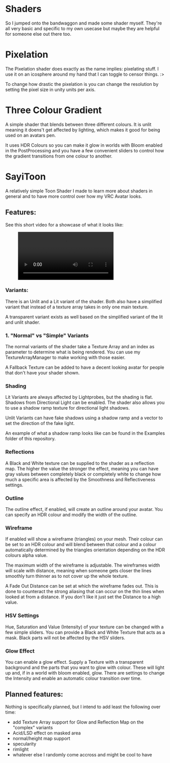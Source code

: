 # Shaders
So I jumped onto the bandwaggon and made some shader myself. They're all very basic and specific to my own usecase but maybe they are helpful for someone else out there too.

# Pixelation
The Pixelation shader does exactly as the name implies: pixelating stuff. I use it on an icosphere around my hand that I can toggle to censor things. :>

To change how drastic the pixelation is you can change the resolution by setting the pixel size in unity units per axis.

# Three Colour Gradient
A simple shader that blends between three different colours. It is unlit meaning it doens't get affected by lighting, which makes it good for being used on an avatars pen.

It uses HDR Colours so you can make it glow in worlds with Bloom enabled in the PostProcessing and you have a few convenient sliders to control how the gradient transitions from one colour to another.

# SayiToon
A relatively simple Toon Shader I made to learn more about shaders in general and to have more control over how my VRC Avatar looks.

## Features:
See this short video for a showcase of what it looks like:
<figure class="video_container">
    <video controls="true" allowfullscreen="true">
        <source src="../Examples/sayitoon-showcase.webm", type="video/webm">
    </video>
</figure>

### Variants:
There is an Unlit and a Lit variant of the shader. Both also have a simplified variant that instead of a texture array takes in only one main texture.

A transparent variant exists as well based on the simplified variant of the lit and unlit shader.

### 1. "Normal" vs "Simple" Variants
The normal variants of the shader take a Texture Array and an index as parameter to determine what is being rendered. You can use my TextureArrayManager to make working with those easier.

A Fallback Texture can be added to have a decent looking avatar for people that don't have your shader shown.

### Shading
Lit Variants are always affected by Lightprobes, but the shading is flat. Shadows from Directional Light can be enabled. The shader also allows you to use a shadow ramp texture for directional light shadows.

Unlit Variants can have fake shadows using a shadow ramp and a vector to set the direction of the fake light.

An example of what a shadow ramp looks like can be found in the Examples folder of this repository.

### Reflections
A Black and White texture can be supplied to the shader as a reflection map. The higher the value the stronger the effect, meaning you can have gray values between completely black or completely white to change how much a specific area is affected by the Smoothness and Reflectiveness settings.

### Outline
The outline effect, if enabled, will create an outline around your avatar. You can specify an HDR colour and modify the width of the outline.

### Wireframe
If enabled will show a wireframe (triangles) on your mesh. Their colour can be set to an HDR colour and will blend between that colour and a colour automatically determined by the triangles orientation depending on the HDR colours alpha value.

The maximum width of the wireframe is adjustable. The wireframes width will scale with distance, meaning when someone gets closer the lines smoothly turn thinner as to not cover up the whole texture.

A Fade Out Distance can be set at which the wireframe fades out. This is done to counteract the strong aliasing that can occur on the thin lines when looked at from a distance. If you don't like it just set the Distance to a high value.

### HSV Settings
Hue, Saturation and Value (Intensity) of your texture can be changed with a few simple sliders. You can provide a Black and White Texture that acts as a mask. Black parts will not be affected by the HSV sliders.

### Glow Effect
You can enable a glow effect. Supply a Texture with a transparent background and the parts that you want to glow with colour. These will light up and, if in a world with bloom enabled, glow. There are settings to change the Intensity and enable an automatic colour transition over time.

## Planned features:
Nothing is specifically planned, but I intend to add least the following over time:
* add Texture Array support for Glow and Reflection Map on the "complex" variants
* Acid/LSD effect on masked area
* normal/height map support
* specularity
* rimlight
* whatever else I randomly come accross and might be cool to have